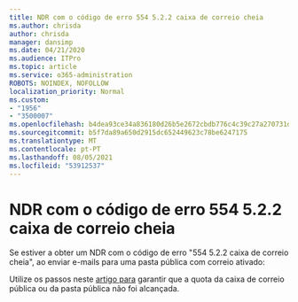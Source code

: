 ```yaml
---
title: NDR com o código de erro 554 5.2.2 caixa de correio cheia
ms.author: chrisda
author: chrisda
manager: dansimp
ms.date: 04/21/2020
ms.audience: ITPro
ms.topic: article
ms.service: o365-administration
ROBOTS: NOINDEX, NOFOLLOW
localization_priority: Normal
ms.custom:
- "1956"
- "3500007"
ms.openlocfilehash: b4dea93ce34a836180d26b5e2672cbdb776c4c39c27a270731d52ceea5bd319f
ms.sourcegitcommit: b5f7da89a650d2915dc652449623c78be6247175
ms.translationtype: MT
ms.contentlocale: pt-PT
ms.lasthandoff: 08/05/2021
ms.locfileid: "53912537"
---
```

# <a name="ndr-with-error-code-554-522-mailbox-full"></a>NDR com o código de erro 554 5.2.2 caixa de correio cheia

Se estiver a obter um NDR com o código de erro "554 5.2.2 caixa de correio cheia", ao enviar e-mails para uma pasta pública com correio ativado:  

Utilize os passos neste [artigo para](https://aka.ms/554522) garantir que a quota da caixa de correio pública ou da pasta pública não foi alcançada.
